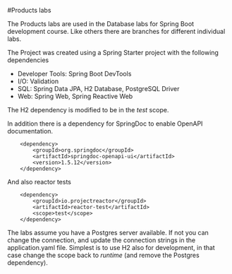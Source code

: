 #Products labs

The Products labs are used in the Database labs for Spring Boot development course.
Like others there are branches for different individual labs.

The Project was created using a Spring Starter project with the following
dependencies
- Developer Tools: Spring Boot DevTools
- I/O: Validation
- SQL: Spring Data JPA, H2 Database, PostgreSQL Driver
- Web: Spring Web, Spring Reactive Web

The H2 dependency is modified to be in the *test* scope.

In addition there is a dependency for SpringDoc to enable OpenAPI documentation.

```
	<dependency>
	    <groupId>org.springdoc</groupId>
	    <artifactId>springdoc-openapi-ui</artifactId>
	   	<version>1.5.12</version>
	</dependency>

```

And also reactor tests

```
	<dependency>
		<groupId>io.projectreactor</groupId>
		<artifactId>reactor-test</artifactId>
		<scope>test</scope>
	</dependency>
```

The labs assume you have a Postgres server available. If not you can change the
connection, and update the connection strings in the application.yaml file.
Simplest is to use H2 also for development, in that case change the scope back to 
*runtime* (and remove the Postgres dependency).

